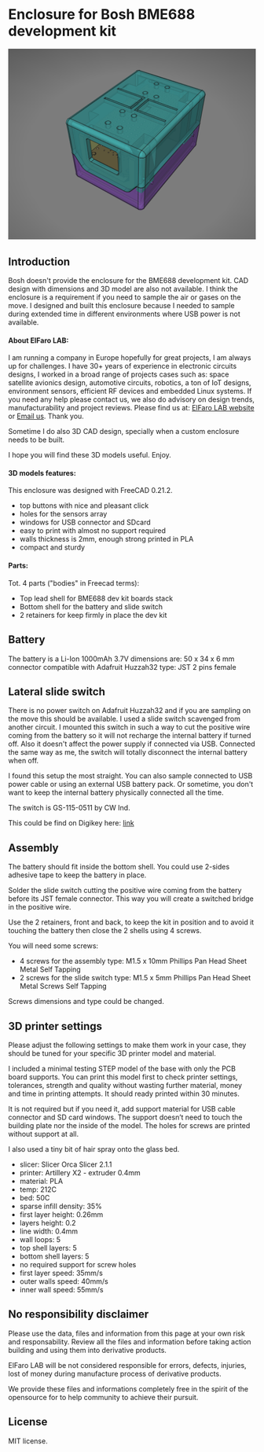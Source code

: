#  Enclosure for Bosh BME688 development kit

![3d models rendering](3d_models.png)

## Introduction

Bosh doesn't provide the enclosure for the BME688 development kit. CAD design with dimensions and 3D model are also not available. I think the enclosure is a requirement if you need to sample the air or gases on the move. I designed and built this enclosure because I needed to sample during extended time in different environments where USB power is not available.

#### About ElFaro LAB:
I am running a company in Europe hopefully for great projects, I am always up for challenges. I have 30+ years of experience in electronic circuits designs, I worked in a broad range of projects cases such as: space satellite avionics design, automotive circuits, robotics, a ton of IoT designs, environment sensors, efficient RF devices and embedded Linux systems.
If you need any help please contact us, we also do advisory on design trends, manufacturability and project reviews. Please find us at: [ElFaro LAB website](https://www.elfarolab.com) or [Email us](mailto:contact@elfarolab.com). Thank you.

Sometime I do also 3D CAD design, specially when a custom enclosure needs to be built.

I hope you will find these 3D models useful. Enjoy.


#### 3D models features:

This enclosure was designed with FreeCAD 0.21.2.

* top buttons with nice and pleasant click
* holes for the sensors array
* windows for USB connector and SDcard
* easy to print with almost no support required
* walls thickness is 2mm, enough strong printed in PLA
* compact and sturdy

#### Parts:
Tot. 4 parts ("bodies" in Freecad terms):
* Top lead shell for BME688 dev kit boards stack
* Bottom shell for the battery and slide switch
* 2 retainers for keep firmly in place the dev kit
 

## Battery

The battery is a Li-Ion 1000mAh 3.7V
dimensions are: 50 x 34 x 6 mm
connector compatible with Adafruit Huzzah32 type: JST 2 pins female


## Lateral slide switch

There is no power switch on Adafruit Huzzah32 and if you are sampling on the move this should be available. I used a slide switch scavenged from another circuit. I mounted this switch in such a way to cut the positive wire coming from the battery so it will not recharge the internal battery if turned off. Also it doesn't affect the power supply if connected via USB. Connected the same way as me, the switch will totally disconnect the internal battery when off.

I found this setup the most straight. You can also sample connected to USB power cable or using an external USB battery pack. Or sometime, you don't want to keep the internal battery physically connected all the time.

The switch is GS-115-0511 by CW Ind.

This could be find on Digikey here: [link](https://www.digikey.com/en/products/detail/cw-industries/GS-115-0511/1012)


## Assembly

The battery should fit inside the bottom shell. You could use 2-sides adhesive tape to keep the battery in place.

Solder the slide switch cutting the positive wire coming from the battery before its JST female connector. This way you will create a switched bridge in the positive wire.

Use the 2 retainers, front and back, to keep the kit in position and to avoid it touching the battery then close the 2 shells using 4 screws.

You will need some screws:

* 4 screws for the assembly type: M1.5 x 10mm Phillips Pan Head Sheet Metal Self Tapping
* 2 screws for the slide switch type: M1.5 x 5mm Phillips Pan Head Sheet Metal Screws Self Tapping 

Screws dimensions and type could be changed.
 


## 3D printer settings

Please adjust the following settings to make them work in your case, they should be tuned for your specific 3D printer model and material.

I included a minimal testing STEP model of the base with only the PCB board supports.
You can print this model first to check printer settings, tolerances, strength and quality without wasting further material, money and time in printing attempts. It should ready printed within 30 minutes.

It is not required but if you need it, add support material for USB cable connector and SD card windows.
The support doesn’t need to touch the building plate nor the inside of the model.
The holes for screws are printed without support at all.

I also used a tiny bit of hair spray onto the glass bed.


* slicer: Slicer Orca Slicer 2.1.1
* printer: Artillery X2 - extruder 0.4mm
* material: PLA
* temp: 212C
* bed: 50C
* sparse infill density: 35%
* first layer height: 0.26mm
* layers height: 0.2
* line width: 0.4mm
* wall loops: 5
* top shell layers: 5
* bottom shell layers: 5
* no required support for screw holes
* first layer speed: 35mm/s
* outer walls speed: 40mm/s
* inner wall speed: 55mm/s

## No responsibility disclaimer

Please use the data, files and information from this page at your own risk and responsability.
Review all the files and information before taking action building and using them into derivative products.

ElFaro LAB will be not considered responsible for errors, defects, injuries, lost of money during manufacture process of derivative products.

We provide these files and informations completely free in the spirit of the opensource for to help community to achieve their pursuit.

## License

MIT license.
